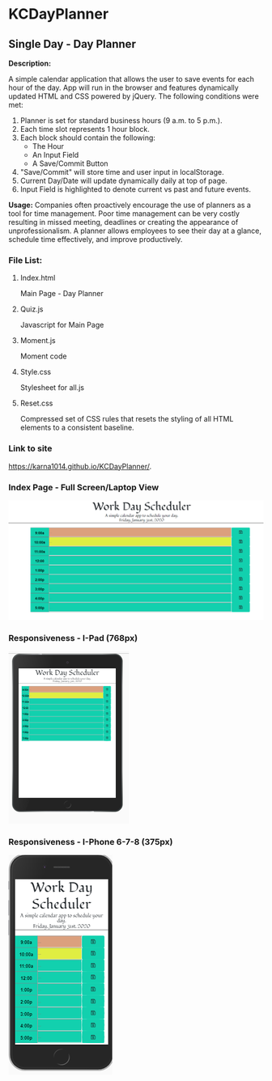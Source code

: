 # KCDayPlanner
## Single Day - Day Planner

**Description:**

A simple calendar application that allows the user to save events for each hour of the day.  App will run in the browser and features dynamically updated HTML and CSS powered by jQuery.  The following conditions were met:

1. Planner is set for standard business hours (9 a.m. to 5 p.m.).
2. Each time slot represents 1 hour block.
3. Each block should contain the following:
    * The Hour
    * An Input Field
    * A Save/Commit Button
4. "Save/Commit" will store time and user input in localStorage.
5. Current Day/Date will update dynamically daily at top of page.
6. Input Field is highlighted to denote current vs past and future events.


**Usage:**
Companies often proactively encourage the use of planners as a tool for time management.  Poor time management can be very costly resulting in missed meeting, deadlines or creating the appearance of unprofessionalism.  A planner allows employees to see their day at a glance, schedule time effectively, and improve productively.


### File List:

1. Index.html
    
    Main Page - Day Planner

2. Quiz.js    
    
    Javascript for Main Page 

3. Moment.js

    Moment code

4. Style.css

    Stylesheet for all.js 

5. Reset.css         

    Compressed set of CSS rules that resets the styling of all HTML elements to a consistent baseline.


### Link to site

https://karna1014.github.io/KCDayPlanner/.


### Index Page - Full Screen/Laptop View

![Index Page](./Assets/Images/FullScreen-LaptopView.png)


### Responsiveness - I-Pad (768px)

![I-Pad](./Assets/Images/I-Pad.png)


### Responsiveness - I-Phone 6-7-8 (375px)

![I-Phone](./Assets/Images/I-Phone6-7-8.png)


